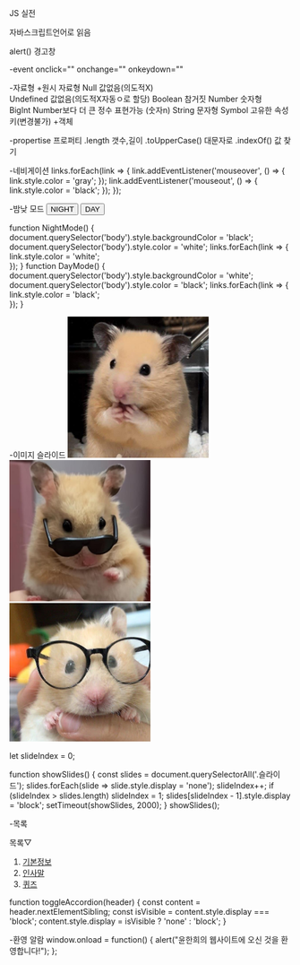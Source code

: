 JS 실전

<script>,</script> 자바스크립트언어로 읽음
alert() 경고창


-event
onclick=""
onchange=""
onkeydown=""

-자료형
+원시 자료형
Null 값없음(의도적X)		
Undefined 값없음(의도적X자동ㅇ로 할당)
Boolean 참거짓	
Number 숫자형	
BigInt Number보다 더 큰 정수 표현가능 (숫자n)
String 문자형
Symbol 고유한 속성키(변경불가)
+객체

-propertise 프로퍼티
.length 갯수,길이
.toUpperCase() 대문자로
.indexOf() 값 찾기

-네비게이션
links.forEach(link => {
  link.addEventListener('mouseover', () => {
    link.style.color = 'gray'; 
  });
  link.addEventListener('mouseout', () => {
    link.style.color = 'black'; 
  });
});

-밤낮 모드
<input type="button" value="NIGHT" onclick="NightMode()">
<input type="button" value="DAY" onclick="DayMode()">

function NightMode() {
  document.querySelector('body').style.backgroundColor = 'black';
  document.querySelector('body').style.color = 'white';
  links.forEach(link => {
    link.style.color = 'white';  
  });
}
function DayMode() {
  document.querySelector('body').style.backgroundColor = 'white';
  document.querySelector('body').style.color = 'black';
  links.forEach(link => {
    link.style.color = 'black';  
  });
}

-이미지 슬라이드
<img class="슬라이드" src="../사진자료/햄찌.jpg" alt="햄찌" width="50%">
<img class="슬라이드" src="../사진자료/선글라스 햄찌.jpg" alt="선글라스 햄찌" width="50%">
<img class="슬라이드" src="../사진자료/안경 햄찌.jpg" alt="안경 햄찌" width="50%"> 

let slideIndex = 0; 

function showSlides() {
  const slides = document.querySelectorAll('.슬라이드'); 
  slides.forEach(slide => slide.style.display = 'none'); 
  slideIndex++; 
  if (slideIndex > slides.length) slideIndex = 1; 
  slides[slideIndex - 1].style.display = 'block'; 
  setTimeout(showSlides, 2000);
}
showSlides(); 

-목록
<div class="accordion">
   <div class="accordion-header" onclick="toggleAccordion(this)">목록▽</div>
	<ol class="accordion-content">
		<li><a href="sub1-기본정보.html">기본정보</a></li>
		<li><a href="sub2-인사말.html">인사말</a></li>
		<li><a href="sub3-퀴즈.html">퀴즈</a></li>
	</ol>
</div>

function toggleAccordion(header) {
  const content = header.nextElementSibling; 
  const isVisible = content.style.display === 'block'; 
  content.style.display = isVisible ? 'none' : 'block'; 
}

-환영 알람
 window.onload = function() {
      alert("윤한희의 웹사이트에 오신 것을 환영합니다!");
    };
